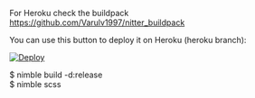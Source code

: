 For Heroku check the buildpack https://github.com/Varulv1997/nitter_buildpack

You can use this button to deploy it on Heroku (heroku branch):         

[![Deploy](https://www.herokucdn.com/deploy/button.svg)](https://heroku.com/deploy?template=https://github.com/Varulv1997/purplenitter/tree/heroku)

$ nimble build -d:release             
$ nimble scss
